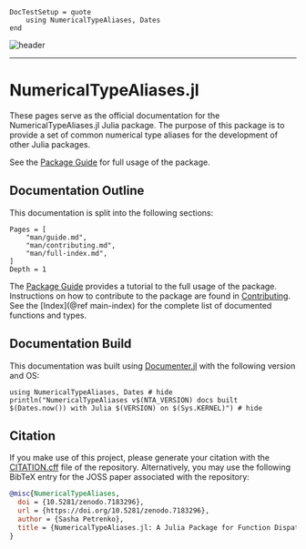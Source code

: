```@meta
DocTestSetup = quote
    using NumericalTypeAliases, Dates
end
```

![header](assets/downloads/header.png)

---

# NumericalTypeAliases.jl

These pages serve as the official documentation for the NumericalTypeAliases.jl Julia package.
The purpose of this package is to provide a set of common numerical type aliases for the development of other Julia packages.

See the [Package Guide](@ref) for full usage of the package.

## Documentation Outline

This documentation is split into the following sections:

```@contents
Pages = [
    "man/guide.md",
    "man/contributing.md",
    "man/full-index.md",
]
Depth = 1
```

The [Package Guide](@ref) provides a tutorial to the full usage of the package.
Instructions on how to contribute to the package are found in [Contributing](@ref).
See the [Index](@ref main-index) for the complete list of documented functions and types.

## Documentation Build

This documentation was built using [Documenter.jl](https://github.com/JuliaDocs/Documenter.jl) with the following version and OS:

```@example
using NumericalTypeAliases, Dates # hide
println("NumericalTypeAliases v$(NTA_VERSION) docs built $(Dates.now()) with Julia $(VERSION) on $(Sys.KERNEL)") # hide
```

## Citation

If you make use of this project, please generate your citation with the [CITATION.cff](../../CITATION.cff) file of the repository.
Alternatively, you may use the following BibTeX entry for the JOSS paper associated with the repository:

```bibtex
@misc{NumericalTypeAliases,
  doi = {10.5281/zenodo.7183296},
  url = {https://doi.org/10.5281/zenodo.7183296},
  author = {Sasha Petrenko},
  title = {NumericalTypeAliases.jl: A Julia Package for Function Dispatch on Numerical Types},
}
```
